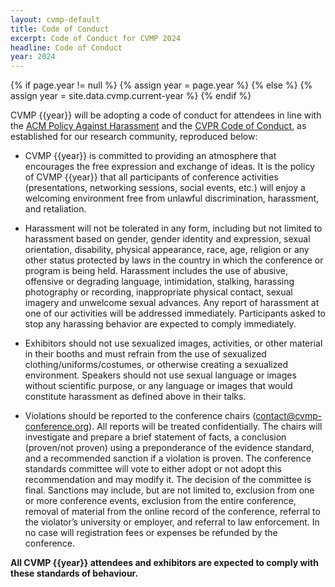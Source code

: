 ```yaml
---
layout: cvmp-default
title: Code of Conduct
excerpt: Code of Conduct for CVMP 2024
headline: Code of Conduct
year: 2024
---
```


{% if page.year != null %}
    {% assign year = page.year %}
{% else %}
    {% assign year = site.data.cvmp.current-year %}
{% endif %}

CVMP {{year}} will be adopting a code of conduct for attendees in line with the [ACM Policy Against Harassment](https://www.acm.org/about-acm/policy-against-harassment) and the [CVPR Code of Conduct](https://cvpr2022.thecvf.com/node/27), as established for our research community, reproduced below:

* CVMP {{year}} is committed to providing an atmosphere that encourages the free expression and exchange of ideas. It is the policy of CVMP {{year}} that all participants of conference activities (presentations, networking sessions, social events, etc.) will enjoy a welcoming environment free from unlawful discrimination, harassment, and retaliation.

* Harassment will not be tolerated in any form, including but not limited to harassment based on gender, gender identity and expression, sexual orientation, disability, physical appearance, race, age, religion or any other status protected by laws in the country in which the conference or program is being held. Harassment includes the use of abusive, offensive or degrading language, intimidation, stalking, harassing photography or recording, inappropriate physical contact, sexual imagery and unwelcome sexual advances. Any report of harassment at one of our activities will be addressed immediately. Participants asked to stop any harassing behavior are expected to comply immediately.

* Exhibitors should not use sexualized images, activities, or other material in their booths and must refrain from the use of sexualized clothing/uniforms/costumes, or otherwise creating a sexualized environment. Speakers should not use sexual language or images without scientific purpose, or any language or images that would constitute harassment as defined above in their talks.

* Violations should be reported to the conference chairs ([contact@cvmp-conference.org](mailto:contact@cvmp-conference.org)). All reports will be treated confidentially. The chairs will investigate and prepare a brief statement of facts, a conclusion (proven/not proven) using a preponderance of the evidence standard, and a recommended sanction if a violation is proven. The conference standards committee will vote to either adopt or not adopt this recommendation and may modify it. The decision of the committee is final. Sanctions may include, but are not limited to, exclusion from one or more conference events, exclusion from the entire conference, removal of material from the online record of the conference, referral to the violator’s university or employer, and referral to law enforcement. In no case will registration fees or expenses be refunded by the conference.

**All CVMP {{year}} attendees and exhibitors are expected to comply with these standards of behaviour.**

